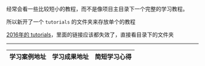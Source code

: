 经常会看一些比较短小的教程，而不是像项目主目录下一个完整的学习教程。

所以新开了一个 `tutorials` 的文件夹来存放单个的教程

[2016年的 tutorials](https://github.com/cody1991/learn/tree/gh-pages/finish-2016/tutorials)，里面的链接应该都失效了，直接看目录下的文件夹

---

学习案例地址 | 学习成果地址 | 简短学习心得
-----|-----|-----




